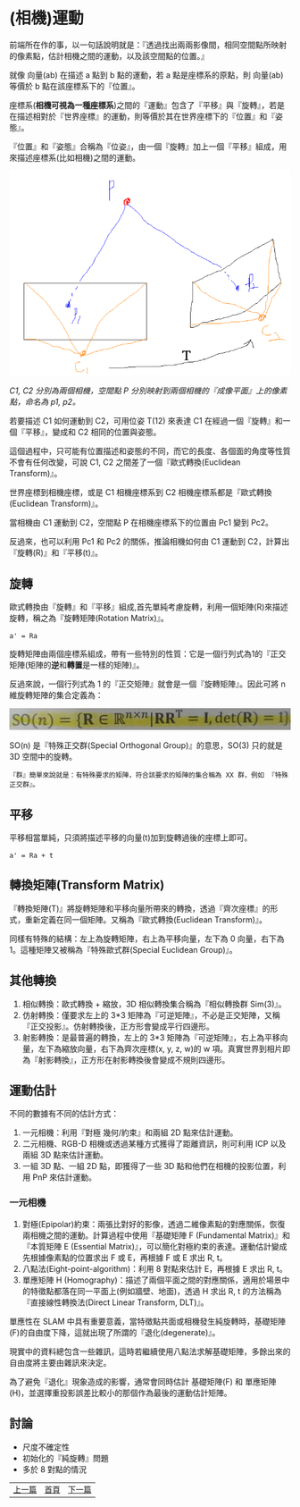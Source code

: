 # (相機)運動

前端所在作的事，以一句話說明就是：『透過找出兩兩影像間，相同空間點所映射的像素點，估計相機之間的運動，以及該空間點的位置。』

就像 向量(ab) 在描述 a 點到 b 點的運動，若 a 點是座標系的原點，則 向量(ab) 等價於 b 點在該座標系下的『位置』。

座標系(**相機可視為一種座標系**)之間的『運動』包含了『平移』與『旋轉』，若是在描述相對於『世界座標』的運動，則等價於其在世界座標下的『位置』和『姿態』。

『位置』和『姿態』合稱為『位姿』，由一個『旋轉』加上一個『平移』組成，用來描述座標系(比如相機)之間的運動。

![相機運動](image/CameraMovement.png)

*C1, C2 分別為兩個相機，空間點 P 分別映射到兩個相機的『成像平面』上的像素點，命名為 p1, p2。*

若要描述 C1 如何運動到 C2，可用位姿 T(12) 來表達 C1 在經過一個『旋轉』和一個『平移』，變成和 C2 相同的位置與姿態。

這個過程中，只可能有位置描述和姿態的不同，而它的長度、各個面的角度等性質不會有任何改變，可說 C1, C2 之間差了一個『歐式轉換(Euclidean Transform)』。

世界座標到相機座標，或是 C1 相機座標系到 C2 相機座標系都是『歐式轉換(Euclidean Transform)』。

當相機由 C1 運動到 C2，空間點 P 在相機座標系下的位置由 Pc1 變到 Pc2。

反過來，也可以利用 Pc1 和 Pc2 的關係，推論相機如何由 C1 運動到 C2，計算出『旋轉(R)』和『平移(t)』。

## 旋轉

歐式轉換由『旋轉』和『平移』組成,首先單純考慮旋轉，利用一個矩陣(R)來描述旋轉，稱之為『旋轉矩陣(Rotation Matrix)』。

```
a' = Ra
```

旋轉矩陣由兩個座標系組成，帶有一些特別的性質：它是一個行列式為1的『正交矩陣(矩陣的**逆**和**轉置**是一樣的矩陣)』。

反過來說，一個行列式為 1 的『正交矩陣』就會是一個『旋轉矩陣』。因此可將 n 維旋轉矩陣的集合定義為：

![SOn](image/SOn.png)

SO(n) 是『特殊正交群(Special Orthogonal Group)』的意思，SO(3) 只的就是 3D 空間中的旋轉。

```
『群』簡單來說就是：有特殊要求的矩陣，符合該要求的矩陣的集合稱為 XX 群，例如 『特殊正交群』。
```

## 平移

平移相當單純，只須將描述平移的向量(t)加到旋轉過後的座標上即可。

```
a' = Ra + t
```

## 轉換矩陣(Transform Matrix)

『轉換矩陣(T)』將旋轉矩陣和平移向量所帶來的轉換，透過『齊次座標』的形式，重新定義在同一個矩陣。又稱為『歐式轉換(Euclidean Transform)』。

同樣有特殊的結構：左上為旋轉矩陣，右上為平移向量，左下為 0 向量，右下為 1。這種矩陣又被稱為『特殊歐式群(Special Euclidean Group)』。

## 其他轉換

1. 相似轉換：歐式轉換 + 縮放，3D 相似轉換集合稱為『相似轉換群 Sim(3)』。
2. 仿射轉換：僅要求左上的 3*3 矩陣為『可逆矩陣』，不必是正交矩陣，又稱『正交投影』。仿射轉換後，正方形會變成平行四邊形。
3. 射影轉換：是最普遍的轉換，左上的 3*3 矩陣為『可逆矩陣』，右上為平移向量，左下為縮放向量，右下為齊次座標(x, y, z, w)的 w 項。真實世界到相片即為『射影轉換』，正方形在射影轉換後會變成不規則四邊形。

## 運動估計

不同的數據有不同的估計方式：

1. 一元相機：利用『對極 幾何/約束』和兩組 2D 點來估計運動。
2. 二元相機、RGB-D 相機或透過某種方式獲得了距離資訊，則可利用 ICP 以及兩組 3D 點來估計運動。
3. 一組 3D 點、一組 2D 點，即獲得了一些 3D 點和他們在相機的投影位置，利用 PnP 來估計運動。 

### 一元相機

1. 對極(Epipolar)約束：兩張比對好的影像，透過二維像素點的對應關係，恢復兩相機之間的運動。計算過程中使用『基礎矩陣 F (Fundamental Matrix)』和『本質矩陣 E (Essential Matrix)』，可以簡化對極約束的表達。運動估計變成先根據像素點的位置求出 F 或 E，再根據 F 或 E 求出 R, t。
2. 八點法(Eight-point-algorithm)：利用 8 對點來估計 E，再根據 E 求出 R, t。
3. 單應矩陣 H (Homography)：描述了兩個平面之間的對應關係，適用於場景中的特徵點都落在同一平面上(例如牆壁、地面)，透過 H 求出 R, t 的方法稱為『直接線性轉換法(Direct Linear Transform, DLT)』。

單應性在 SLAM 中具有重要意義，當特徵點共面或相機發生純旋轉時，基礎矩陣(F)的自由度下降，這就出現了所謂的『退化(degenerate)』。

現實中的資料總包含一些雜訊，這時若繼續使用八點法求解基礎矩陣，多餘出來的自由度將主要由雜訊來決定。

為了避免『退化』現象造成的影響，通常會同時估計 基礎矩陣(F) 和 單應矩陣(H)，並選擇重投影誤差比較小的那個作為最後的運動估計矩陣。

## 討論

* 尺度不確定性
* 初始化的『純旋轉』問題
* 多於 8 對點的情況

<table>
  <tr>
    <td><a href="https://j32u4ukh.github.io/SLAM13/class5.html">上一篇</a></td>
    <td><a href="https://j32u4ukh.github.io/SLAM13/">首頁</a></td>
    <td><a href="https://j32u4ukh.github.io/SLAM13/class7.html">下一篇</a></td>
  </tr>
</table>